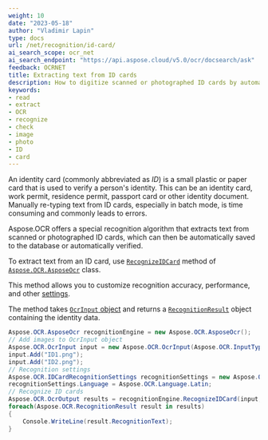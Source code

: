 ```yaml
---
weight: 10
date: "2023-05-18"
author: "Vladimir Lapin"
type: docs
url: /net/recognition/id-card/
ai_search_scope: ocr_net
ai_search_endpoint: "https://api.aspose.cloud/v5.0/ocr/docsearch/ask"
feedback: OCRNET
title: Extracting text from ID cards
description: How to digitize scanned or photographed ID cards by automatically extracting text from them.
keywords:
- read
- extract
- OCR
- recognize
- check
- image
- photo
- ID
- card
---
```


An identity card (commonly abbreviated as _ID_) is a small plastic or paper card that is used to verify a person's identity. This can be an identity card, work permit, residence permit, passport card or other identity document. Manually re-typing text from ID cards, especially in batch mode, is time consuming and commonly leads to errors.

Aspose.OCR offers a special recognition algorithm that extracts text from scanned or photographed ID cards, which can then be automatically saved to the database or automatically verified.

To extract text from an ID card, use [`RecognizeIDCard`](https://reference.aspose.com/ocr/net/aspose.ocr/asposeocr/recognizeidcard/) method of [`Aspose.OCR.AsposeOcr`](https://reference.aspose.com/ocr/net/aspose.ocr/asposeocr/) class.

This method allows you to customize recognition accuracy, performance, and other [settings](/ocr/net/recognition-settings-id-card/).

The method takes [`OcrInput` object](/ocr/net/ocrinput/) and returns a [`RecognitionResult`](https://reference.aspose.com/ocr/net/aspose.ocr/recognitionresult/) object containing the identity data.

```csharp
Aspose.OCR.AsposeOcr recognitionEngine = new Aspose.OCR.AsposeOcr();
// Add images to OcrInput object
Aspose.OCR.OcrInput input = new Aspose.OCR.OcrInput(Aspose.OCR.InputType.SingleImage);
input.Add("ID1.png");
input.Add("ID2.png");
// Recognition settings
Aspose.OCR.IDCardRecognitionSettings recognitionSettings = new Aspose.OCR.IDCardRecognitionSettings();
recognitionSettings.Language = Aspose.OCR.Language.Latin;
// Recognize ID cards
Aspose.OCR.OcrOutput results = recognitionEngine.RecognizeIDCard(input, recognitionSettings);
foreach(Aspose.OCR.RecognitionResult result in results)
{
	Console.WriteLine(result.RecognitionText);
}
```
